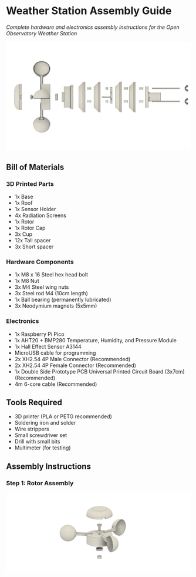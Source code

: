 # Weather Station Assembly Guide

*Complete hardware and electronics assembly instructions for the Open Observatory Weather Station*

![ROTSE Weather Station Exploded View](../images/side-exploded.png)

## Bill of Materials

### 3D Printed Parts
- 1x Base
- 1x Roof  
- 1x Sensor Holder
- 4x Radiation Screens
- 1x Rotor
- 1x Rotor Cap
- 3x Cup 
- 12x Tall spacer
- 3x Short spacer

### Hardware Components
- 1x M8 x 16 Steel hex head bolt
- 1x M8 Nut
- 3x M4 Steel wing nuts
- 3x Steel rod M4 (10cm length)
- 1x Ball bearing (permanently lubricated)
- 3x Neodymium magnets (5x5mm)

### Electronics
- 1x Raspberry Pi Pico
- 1x AHT20 + BMP280 Temperature, Humidity, and Pressure Module
- 1x Hall Effect Sensor A3144 
- MicroUSB cable for programming
- 2x XH2.54 4P Male Connector (Recommended)
- 2x XH2.54 4P Female Connector (Recommended)
- 1x Double Side Prototype PCB Universal Printed Circuit Board (3x7cm) (Recommended)
- 4m 6-core cable (Recommended)

## Tools Required
- 3D printer (PLA or PETG recommended)
- Soldering iron and solder
- Wire strippers
- Small screwdriver set
- Drill with small bits
- Multimeter (for testing)

## Assembly Instructions

### Step 1: Rotor Assembly
![3D Printing Setup](../images/rotor-assembly.png)
